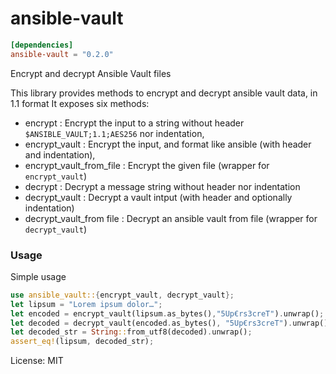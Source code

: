# ansible-vault

```toml
[dependencies]
ansible-vault = "0.2.0"
```

Encrypt and decrypt Ansible Vault files

This library provides methods to encrypt and decrypt ansible vault data, in 1.1 format
It exposes six methods:
* encrypt : Encrypt the input to a string without header `$ANSIBLE_VAULT;1.1;AES256` nor indentation,
* encrypt_vault : Encrypt the input, and format like ansible (with header and indentation),
* encrypt_vault_from_file : Encrypt the given file (wrapper for `encrypt_vault`)
* decrypt : Decrypt a message string without header nor indentation
* decrypt_vault : Decrypt a vault intput (with header and optionally indentation)
* decrypt_vault_from file : Decrypt an ansible vault from file (wrapper for `decrypt_vault`)

### Usage
Simple usage

```rust
use ansible_vault::{encrypt_vault, decrypt_vault};
let lipsum = "Lorem ipsum dolor…";
let encoded = encrypt_vault(lipsum.as_bytes(),"5Up€rs3creT").unwrap();
let decoded = decrypt_vault(encoded.as_bytes(), "5Up€rs3creT").unwrap();
let decoded_str = String::from_utf8(decoded).unwrap();
assert_eq!(lipsum, decoded_str);
```

License: MIT
